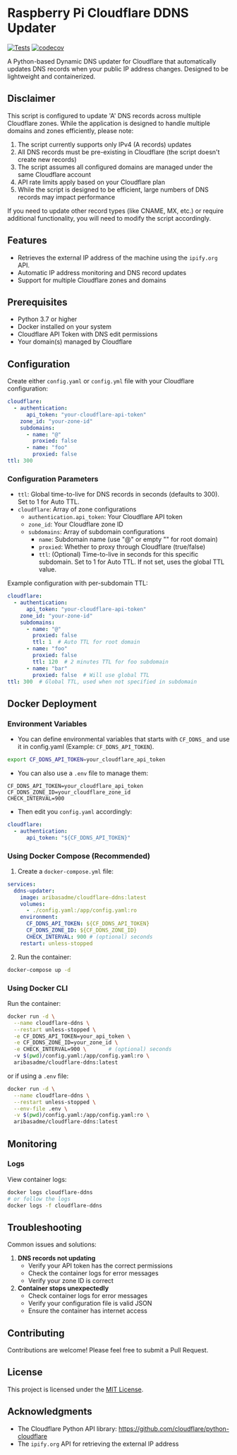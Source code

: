 # Raspberry Pi Cloudflare DDNS Updater

[![Tests](https://github.com/aribasadme/rpi-cloudflare-ddns/actions/workflows/test.yml/badge.svg)](https://github.com/aribasadme/rpi-cloudflare-ddns/actions/workflows/test.yml)
[![codecov](https://codecov.io/gh/aribasadme/rpi-cloudflare-ddns/branch/main/graph/badge.svg)](https://codecov.io/gh/aribasadme/rpi-cloudflare-ddns)

A Python-based Dynamic DNS updater for Cloudflare that automatically updates DNS records when your public IP address changes. Designed to be lightweight and containerized.

## Disclaimer

This script is configured to update 'A' DNS records across multiple Cloudflare zones. While the application is designed to handle multiple domains and zones efficiently, please note:

1. The script currently supports only IPv4 (A records) updates
2. All DNS records must be pre-existing in Cloudflare (the script doesn't create new records)
3. The script assumes all configured domains are managed under the same Cloudflare account
4. API rate limits apply based on your Cloudflare plan
5. While the script is designed to be efficient, large numbers of DNS records may impact performance

If you need to update other record types (like CNAME, MX, etc.) or require additional functionality, you will need to modify the script accordingly.


## Features

- Retrieves the external IP address of the machine using the `ipify.org` API.
- Automatic IP address monitoring and DNS record updates
- Support for multiple Cloudflare zones and domains

## Prerequisites

- Python 3.7 or higher
- Docker installed on your system
- Cloudflare API Token with DNS edit permissions
- Your domain(s) managed by Cloudflare

## Configuration

Create either `config.yaml` or `config.yml` file with your Cloudflare configuration:

```yml
cloudflare:
  - authentication:
      api_token: "your-cloudflare-api-token"
    zone_id: "your-zone-id"
    subdomains:
      - name: "@"
        proxied: false
      - name: "foo"
        proxied: false
ttl: 300
```

### Configuration Parameters

- `ttl`: Global time-to-live for DNS records in seconds (defaults to 300). Set to 1 for Auto TTL.
- `cloudflare`: Array of zone configurations
    - `authentication.api_token`: Your Cloudflare API token
    - `zone_id`: Your Cloudflare zone ID
    - `subdomains`: Array of subdomain configurations
        - `name`: Subdomain name (use "@" or empty "" for root domain)
        - `proxied`: Whether to proxy through Cloudflare (true/false)
        - `ttl`: (Optional) Time-to-live in seconds for this specific subdomain. Set to 1 for Auto TTL. If not set, uses the global TTL value.

Example configuration with per-subdomain TTL:
```yml
cloudflare:
  - authentication:
      api_token: "your-cloudflare-api-token"
    zone_id: "your-zone-id"
    subdomains:
      - name: "@"
        proxied: false
        ttl: 1  # Auto TTL for root domain
      - name: "foo"
        proxied: false
        ttl: 120  # 2 minutes TTL for foo subdomain
      - name: "bar"
        proxied: false  # Will use global TTL
ttl: 300  # Global TTL, used when not specified in subdomain
```

## Docker Deployment

### Environment Variables
- You can define environmental variables that starts with `CF_DDNS_` and use it in config.yaml (Example: `CF_DDNS_API_TOKEN`).
```bash
export CF_DDNS_API_TOKEN=your_cloudflare_api_token
```

- You can also use a `.env` file to manage them:
```text
CF_DDNS_API_TOKEN=your_cloudflare_api_token
CF_DDNS_ZONE_ID=your_cloudflare_zone_id
CHECK_INTERVAL=900
```

- Then edit you `config.yaml` accordingly:
```yml
cloudflare:
  - authentication:
      api_token: "${CF_DDNS_API_TOKEN}"
```

### Using Docker Compose (Recommended)

1. Create a `docker-compose.yml` file:

```yml
services:
  ddns-updater:
    image: aribasadme/cloudflare-ddns:latest
    volumes:
      - ./config.yaml:/app/config.yaml:ro
    environment:
      CF_DDNS_API_TOKEN: ${CF_DDNS_API_TOKEN}
      CF_DDNS_ZONE_ID: ${CF_DDNS_ZONE_ID}
      CHECK_INTERVAL: 900 # (optional) seconds
    restart: unless-stopped
```

2. Run the container:

```sh
docker-compose up -d
```

### Using Docker CLI

Run the container:

```sh
docker run -d \
  --name cloudflare-ddns \
  --restart unless-stopped \
  -e CF_DDNS_API_TOKEN=your_api_token \
  -e CF_DDNS_ZONE_ID=your_zone_id \
  -e CHECK_INTERVAL=900 \       # (optional) seconds
  -v $(pwd)/config.yaml:/app/config.yaml:ro \
  aribasadme/cloudflare-ddns:latest
```

or if using a `.env` file:

```sh
docker run -d \
  --name cloudflare-ddns \
  --restart unless-stopped \
  --env-file .env \
  -v $(pwd)/config.yaml:/app/config.yaml:ro \
  aribasadme/cloudflare-ddns:latest
```

## Monitoring

### Logs

View container logs:

```sh
docker logs cloudflare-ddns
# or follow the logs
docker logs -f cloudflare-ddns
```

## Troubleshooting

Common issues and solutions:

1. **DNS records not updating**
    - Verify your API token has the correct permissions
    - Check the container logs for error messages
    - Verify your zone ID is correct
2. **Container stops unexpectedly**
    - Check container logs for error messages
    - Verify your configuration file is valid JSON
    - Ensure the container has internet access

## Contributing

Contributions are welcome! Please feel free to submit a Pull Request.

## License

This project is licensed under the [MIT License](LICENSE).

## Acknowledgments

- The Cloudflare Python API library: https://github.com/cloudflare/python-cloudflare
- The `ipify.org` API for retrieving the external IP address

